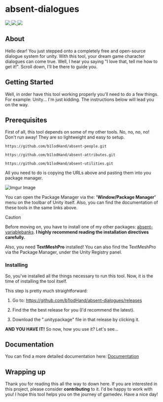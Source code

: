 # absent-dialogues

<a href="https://github.com/b1lodHand"><img src="https://img.shields.io/badge/github-%23121011.svg?style=for-the-badge&logo=github&logoColor=white" /> </a>
<a href="https://www.youtube.com/channel/UCJ6e4ooQWudmDiPUO4RExtw"><img src="https://img.shields.io/badge/YouTube-%23FF0000.svg?style=for-the-badge&logo=YouTube&logoColor=white" /> </a>
<a href="https://patreon.com/absencee_"><img src="https://img.shields.io/badge/Patreon-F96854?style=for-the-badge&logo=patreon&logoColor=white" /> </a>

## About <a name = "about"></a>
Hello dear! You just stepped onto a completely free and open-source dialogue system for unity. With this tool, your dream game character dialogues can come true.  Well, I hear you saying "I love that, tell me how to get it!". Scroll down, I'll be there to guide you.

## Getting Started <a name = "getting_started"></a>
Well, in order have this tool working properly you'll need to do a few things. For example: Unity... I'm just kidding. The instructions below will lead you on the way.

## Prerequisites
First of all, this tool depends on some of my other tools. No, no, no, no! Don't run away! They are so lightweight and easy to setup.

```
https://github.com/b1lodHand/absent-people.git
```
```
https://github.com/b1lodHand/absent-attributes.git
```
```
https://github.com/b1lodHand/absent-utilities.git
```
All you need to do is copying the URLs above and pasting them into you package manager.

![Imgur Image](https://imgur.com/cX3OF72.png)

You can open the Package Manager via the: **'Window/Package Manager'** menu on the toolbar of Unity itself. Also, you can find the documentation of these tools in the same links above.

>[!CAUTION]
>Before moving on, you have to install one of my other packages: [absent-variablebanks](https://github.com/b1lodHand/absent-variablebanks). **I highly recommend reading the installation directives carefully.**
>
> Also, you need **TextMeshPro** installed! You can also find the TextMeshPro via the Package Manager, under the Unity Registry panel.

### Installing
So, you've installed all the things necessary to run this tool. Now, it is the time of installing the tool itself.

This step is pretty much straightforward:

1. Go to: https://github.com/b1lodHand/absent-dialogues/releases

2. Find the the best release for you (I'd recommend the latest).

3. Download the ".unitypackage" file in that release by clicking it.

**AND YOU HAVE IT!** So now, how you use it? Let's see...

## Documentation <a name = "fund"></a>
You can find a more detailed documentation here: [Documentation](https://b1lodhand.github.io/absent-dialogues/)

## Wrapping up

Thank you for reading this all the way to down here. If you are interested in this project, please consider **contributing** to it. I'd be happy to work with you! I hope this tool helps you on the journey of gamedev. Have a nice day!
